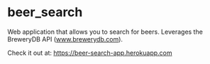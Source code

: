 # beer_search
Web application that allows you to search for beers.  Leverages the BreweryDB API (www.brewerydb.com).

Check it out at: https://beer-search-app.herokuapp.com
